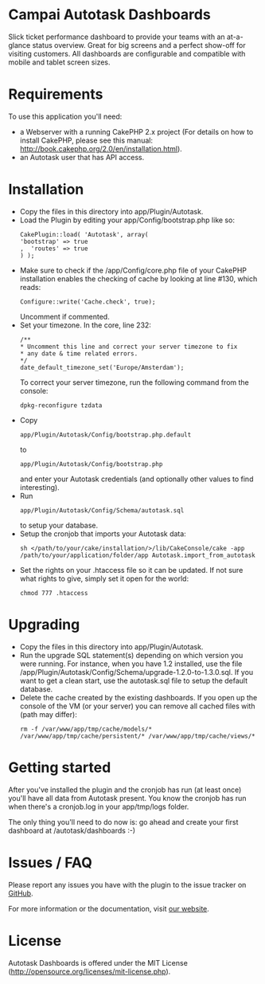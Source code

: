 # Campai Autotask Dashboards
Slick ticket performance dashboard to provide your teams with an at-a-glance status overview. Great for big screens and a perfect show-off for visiting customers. All dashboards are configurable and compatible with mobile and tablet screen sizes.

# Requirements
To use this application you'll need:
- a Webserver with a running CakePHP 2.x project (For details on how to install CakePHP, please see this manual: http://book.cakephp.org/2.0/en/installation.html).
- an Autotask user that has API access.

# Installation
* Copy the files in this directory into app/Plugin/Autotask.
* Load the Plugin by editing your app/Config/bootstrap.php like so:
  ```
  CakePlugin::load( 'Autotask', array(
  'bootstrap' => true
  ,  'routes' => true
  ) );
  ```
* Make sure to check if the /app/Config/core.php file of your CakePHP installation enables the checking of cache by looking at line #130, which reads:
  ```
  Configure::write('Cache.check', true);
  ```
  Uncomment if commented.
* Set your timezone. In the core, line 232:
  ```
  /**
  * Uncomment this line and correct your server timezone to fix
  * any date & time related errors.
  */
  date_default_timezone_set('Europe/Amsterdam');
  ```
  To correct your server timezone, run the following command from the console:
  ```
  dpkg-reconfigure tzdata
  ```
* Copy
  ```
  app/Plugin/Autotask/Config/bootstrap.php.default
  ```
  to
  ```
  app/Plugin/Autotask/Config/bootstrap.php
  ```
  and enter your Autotask credentials (and optionally other values to find interesting).
* Run
  ```
  app/Plugin/Autotask/Config/Schema/autotask.sql
  ```
  to setup your database.
* Setup the cronjob that imports your Autotask data:
  ```
  sh </path/to/your/cake/installation/>/lib/CakeConsole/cake -app /path/to/your/application/folder/app Autotask.import_from_autotask
  ```
* Set the rights on your .htaccess file so it can be updated. If not sure what rights to give, simply set it open for the world:
  ```
  chmod 777 .htaccess
  ```

# Upgrading
* Copy the files in this directory into app/Plugin/Autotask.
* Run the upgrade SQL statement(s) depending on which version you were running.
  For instance, when you have 1.2 installed, use the file /app/Plugin/Autotask/Config/Schema/upgrade-1.2.0-to-1.3.0.sql.
  If you want to get a clean start, use the autotask.sql file to setup the default database.
* Delete the cache created by the existing dashboards. If you open up the console of the VM (or your server) you can remove all cached files with (path may differ):
  ```
  rm -f /var/www/app/tmp/cache/models/* /var/www/app/tmp/cache/persistent/* /var/www/app/tmp/cache/views/*
  ```

# Getting started
After you've installed the plugin and the cronjob has run (at least once) you'll have all data from Autotask present. You know the cronjob has run
when there's a cronjob.log in your app/tmp/logs folder.

The only thing you'll need to do now is: go ahead and create your first dashboard at /autotask/dashboards :-)

# Issues / FAQ
Please report any issues you have with the plugin to the issue tracker on [GitHub](https://github.com/coencoppens/autotask-dashboards/issues).

For more information or the documentation, visit [our website](http://www.autotask.campai.nl).

# License
Autotask Dashboards is offered under the MIT License (http://opensource.org/licenses/mit-license.php).